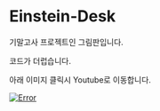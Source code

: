 # Einstein-Desk
기말고사 프로젝트인 그림판입니다.

코드가 더럽습니다.

아래 이미지 클릭시 Youtube로 이동합니다.

[![Error](http://img.youtube.com/vi/HwQCGns30Nc/0.jpg)](http://www.youtube.com/watch?v=HwQCGns30Nc)
